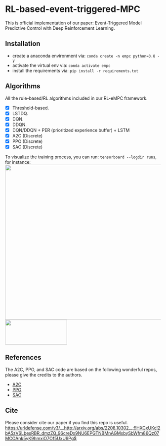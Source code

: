 # RL-based-event-triggered-MPC

This is official implementation of our paper: Event-Triggered Model Predictive Control with Deep Reinforcement Learning.

## Installation
- create a anaconda environment via: `conda create -n empc python=3.8 -y`
- activate the virtual env via: `conda activate empc`
- install the requirements via: `pip install -r requirements.txt`

## Algorithms

All the rule-based/RL algorithms included in our RL-eMPC framework.
- [x] Threshold-based.
- [x] LSTDQ.
- [x] DQN.
- [x] DDQN.
- [x] DQN/DDQN + PER (prioritized experience buffer) + LSTM
- [x] A2C (Discrete)
- [x] PPO (Discrete)
- [x] SAC (Discrete)

To visualize the training process, you can run:  `tensorboard --logdir runs`, for instance:
<img src="https://user-images.githubusercontent.com/25771207/174673227-7f8fbaae-ddcb-437b-bd50-588f2de94ee8.png" width="700" height="500">
<img src="https://user-images.githubusercontent.com/25771207/174673245-efeb39b5-2f6e-4350-be2e-8eecebb5f3fb.png" width="200" height="80">

## References
The A2C, PPO, and SAC code are based on the following wonderful repos, please give the credits to the authors.
- [A2C](https://github.com/dongminlee94/deep_rl)
- [PPO](https://github.com/RPC2/PPO)
- [SAC](https://github.com/ku2482/sac-discrete.pytorch)

## Cite
Please consider cite our paper if you find this repo is useful.
https://urldefense.com/v3/__http://arxiv.org/abs/2208.10302__;!!HXCxUKc!2bA5zV6LbesRBR_dmzZQ_96creDx9NU6EPGTNBMnAGMxbySbWfm86Qz07MCOAnk5yK9hmxiO7Of5UxU9Pg$  

